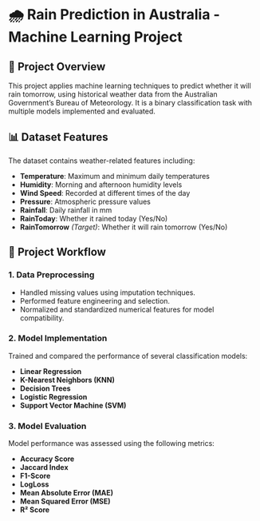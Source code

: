 # 🌧️ Rain Prediction in Australia - Machine Learning Project

## 📌 Project Overview
This project applies machine learning techniques to predict whether it will rain tomorrow, using historical weather data from the Australian Government’s Bureau of Meteorology. It is a binary classification task with multiple models implemented and evaluated.

## 📊 Dataset Features
The dataset contains weather-related features including:
- **Temperature**: Maximum and minimum daily temperatures
- **Humidity**: Morning and afternoon humidity levels
- **Wind Speed**: Recorded at different times of the day
- **Pressure**: Atmospheric pressure values
- **Rainfall**: Daily rainfall in mm
- **RainToday**: Whether it rained today (Yes/No)
- **RainTomorrow** *(Target)*: Whether it will rain tomorrow (Yes/No)

## 🔄 Project Workflow

### 1. Data Preprocessing
- Handled missing values using imputation techniques.
- Performed feature engineering and selection.
- Normalized and standardized numerical features for model compatibility.

### 2. Model Implementation
Trained and compared the performance of several classification models:
- **Linear Regression**
- **K-Nearest Neighbors (KNN)**
- **Decision Trees**
- **Logistic Regression**
- **Support Vector Machine (SVM)**

### 3. Model Evaluation
Model performance was assessed using the following metrics:
- **Accuracy Score**
- **Jaccard Index**
- **F1-Score**
- **LogLoss**
- **Mean Absolute Error (MAE)**
- **Mean Squared Error (MSE)**
- **R² Score**
